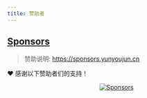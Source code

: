 ```yaml
---
title: 赞助者
---
```


## [Sponsors](https://sponsors.yunyoujun.cn)

> 赞助说明: <https://sponsors.yunyoujun.cn>

❤️ 感谢以下赞助者们的支持！

<p align="center">
  <a href="https://sponsors.yunyoujun.cn">
    <img src='https://sponsors.yunyoujun.cn/sponsors.svg' alt="Sponsors"/>
  </a>
</p>
